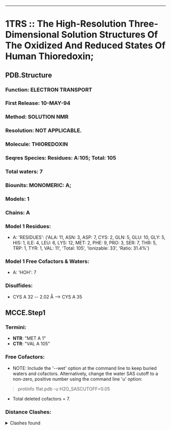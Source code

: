 ---
# 1TRS :: The High-Resolution Three-Dimensional Solution Structures Of The Oxidized And Reduced States Of Human Thioredoxin;
## PDB.Structure
### Function: ELECTRON TRANSPORT
### First Release: 10-MAY-94
### Method: SOLUTION NMR
### Resolution: NOT APPLICABLE.
### Molecule: THIOREDOXIN
### Seqres Species: Residues: A:105; Total: 105
### Total waters: 7
### Biounits: MONOMERIC: A;
### Models: 1
### Chains: A
### Model 1 Residues:
  - A:
 'RESIDUES': ('ALA: 11, ASN: 3, ASP: 7, CYS: 2, GLN: 5, GLU: 10, GLY: 5, HIS: 1, ILE: 4, LEU: 6, LYS: 12, MET: 2, PHE: 9, PRO: 3, SER: 7, THR: 5, TRP: 1, TYR: 1, VAL: 11', 'Total: 105', 'Ionizable: 33',
              'Ratio: 31.4%')

### Model 1 Free Cofactors & Waters:
  - A:
 'HOH': 7

### Disulfides:
  - CYS A  32 -- 2.02 Å --> CYS A  35

## MCCE.Step1
### Termini:
 - <strong>NTR</strong>: "MET A   1"
 - <strong>CTR</strong>: "VAL A 105"

### Free Cofactors:
  - NOTE: Include the '--wet' option at the command line to keep buried waters and cofactors. Alternatively, change the water SAS cutoff to a non-zero, positive number using the command line 'u' option:
  > protinfo 1fat.pdb -u H2O_SASCUTOFF=0.05
  - Total deleted cofactors = 7.

### Distance Clashes:
<details><summary>Clashes found</summary>

- d= 1.53: " CA  NTR A   1" to " CB  MET A   1"

</details>

